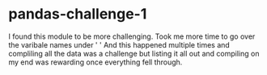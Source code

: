 # pandas-challenge-1

I found this module to be more challenging.
Took me more time to go over the varibale names under ' '
And this happened multiple times and compliling all the data was a challenge but listing it all out and compiling on my end was rewarding once everything fell through.
